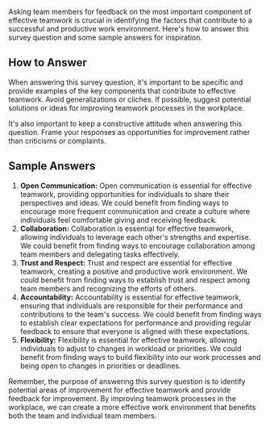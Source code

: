 

Asking team members for feedback on the most important component of effective teamwork is crucial in identifying the factors that contribute to a successful and productive work environment. Here's how to answer this survey question and some sample answers for inspiration.

How to Answer
-------------

When answering this survey question, it's important to be specific and provide examples of the key components that contribute to effective teamwork. Avoid generalizations or cliches. If possible, suggest potential solutions or ideas for improving teamwork processes in the workplace.

It's also important to keep a constructive attitude when answering this question. Frame your responses as opportunities for improvement rather than criticisms or complaints.

Sample Answers
--------------

1. **Open Communication:** Open communication is essential for effective teamwork, providing opportunities for individuals to share their perspectives and ideas. We could benefit from finding ways to encourage more frequent communication and create a culture where individuals feel comfortable giving and receiving feedback.
2. **Collaboration:** Collaboration is essential for effective teamwork, allowing individuals to leverage each other's strengths and expertise. We could benefit from finding ways to encourage collaboration among team members and delegating tasks effectively.
3. **Trust and Respect:** Trust and respect are essential for effective teamwork, creating a positive and productive work environment. We could benefit from finding ways to establish trust and respect among team members and recognizing the efforts of others.
4. **Accountability:** Accountability is essential for effective teamwork, ensuring that individuals are responsible for their performance and contributions to the team's success. We could benefit from finding ways to establish clear expectations for performance and providing regular feedback to ensure that everyone is aligned with these expectations.
5. **Flexibility:** Flexibility is essential for effective teamwork, allowing individuals to adjust to changes in workload or priorities. We could benefit from finding ways to build flexibility into our work processes and being open to changes in priorities or deadlines.

Remember, the purpose of answering this survey question is to identify potential areas of improvement for effective teamwork and provide feedback for improvement. By improving teamwork processes in the workplace, we can create a more effective work environment that benefits both the team and individual team members.
